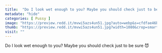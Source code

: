 ```yaml
---
title:  "Do I look wet enough to you? Maybe you should check just to be sure 😈"
metadate: "hide"
categories: [ Pussy ]
image: "https://preview.redd.it/mvwi5azs4un51.jpg?auto=webp&s=cfdfae46b262e397d98497daf48a4e333c1c54d8"
thumb: "https://preview.redd.it/mvwi5azs4un51.jpg?width=1080&crop=smart&auto=webp&s=39777f60f992ad5d0bfae6d62b725b7f3f1cb5e3"
visit: ""
---
```

Do I look wet enough to you? Maybe you should check just to be sure 😈
